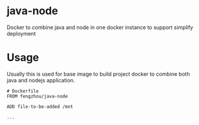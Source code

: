 # java-node
Docker to combine java and node in one docker instance to support simplify deployment

Usage
====
Usually this is used for base image to build project docker to combine both java and nodejs application.

```
# Dockerfile
FROM fengzhou/java-node

ADD file-to-be-added /mnt

...

```
